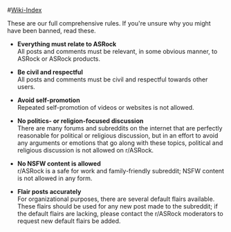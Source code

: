#[Wiki-Index](/r/ASRock/wiki/index)

These are our full comprehensive rules. If you're unsure why you might have been banned, read these. 

* **Everything must relate to ASRock**  
All posts and comments must be relevant, in some obvious manner, to ASRock or ASRock products.

* **Be civil and respectful**  
All posts and comments must be civil and respectful towards other users.

* **Avoid self-promotion**  
Repeated self-promotion of videos or websites is not allowed.

* **No politics- or religion-focused discussion**  
There are many forums and subreddits on the internet that are perfectly reasonable for political or religious discussion, but in an effort to avoid any arguments or emotions that go along with these topics, political and religious discussion is not allowed on r/ASRock.

* **No NSFW content is allowed**  
r/ASRock is a safe for work and family-friendly subreddit; NSFW content is not allowed in any form.

* **Flair posts accurately**  
For organizational purposes, there are several default flairs available. These flairs should be used for any new post made to the subreddit; if the default flairs are lacking, please contact the r/ASRock moderators to request new default flairs be added.